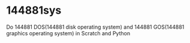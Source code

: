 # 144881sys
Do 144881 DOS(144881 disk operating system) and 144881 GOS(144881 graphics operating system) in Scratch and Python
